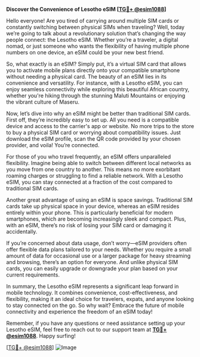 **Discover the Convenience of Lesotho eSIM [[TG💪+ @esim1088](https://t.me/s/esim1088)]**

Hello everyone! Are you tired of carrying around multiple SIM cards or constantly switching between physical SIMs when traveling? Well, today we’re going to talk about a revolutionary solution that’s changing the way people connect: the Lesotho eSIM. Whether you’re a traveler, a digital nomad, or just someone who wants the flexibility of having multiple phone numbers on one device, an eSIM could be your new best friend.

So, what exactly is an eSIM? Simply put, it’s a virtual SIM card that allows you to activate mobile plans directly onto your compatible smartphone without needing a physical card. The beauty of an eSIM lies in its convenience and versatility. For instance, with a Lesotho eSIM, you can enjoy seamless connectivity while exploring this beautiful African country, whether you're hiking through the stunning Maluti Mountains or enjoying the vibrant culture of Maseru.

Now, let’s dive into why an eSIM might be better than traditional SIM cards. First off, they’re incredibly easy to set up. All you need is a compatible device and access to the carrier's app or website. No more trips to the store to buy a physical SIM card or worrying about compatibility issues. Just download the eSIM profile, scan the QR code provided by your chosen provider, and voila! You’re connected.

For those of you who travel frequently, an eSIM offers unparalleled flexibility. Imagine being able to switch between different local networks as you move from one country to another. This means no more exorbitant roaming charges or struggling to find a reliable network. With a Lesotho eSIM, you can stay connected at a fraction of the cost compared to traditional SIM cards.

Another great advantage of using an eSIM is space savings. Traditional SIM cards take up physical space in your device, whereas an eSIM resides entirely within your phone. This is particularly beneficial for modern smartphones, which are becoming increasingly sleek and compact. Plus, with an eSIM, there’s no risk of losing your SIM card or damaging it accidentally.

If you’re concerned about data usage, don’t worry—eSIM providers often offer flexible data plans tailored to your needs. Whether you require a small amount of data for occasional use or a larger package for heavy streaming and browsing, there’s an option for everyone. And unlike physical SIM cards, you can easily upgrade or downgrade your plan based on your current requirements.

In summary, the Lesotho eSIM represents a significant leap forward in mobile technology. It combines convenience, cost-effectiveness, and flexibility, making it an ideal choice for travelers, expats, and anyone looking to stay connected on the go. So why wait? Embrace the future of mobile connectivity and experience the freedom of an eSIM today!

Remember, if you have any questions or need assistance setting up your Lesotho eSIM, feel free to reach out to our support team at **[TG💪+ @esim1088](https://t.me/s/esim1088)**. Happy surfing!

[[TG💪+ @esim1088](https://t.me/s/esim1088)] ![Image](https://i.postimg.cc/Y0z9fWf4/image.png)